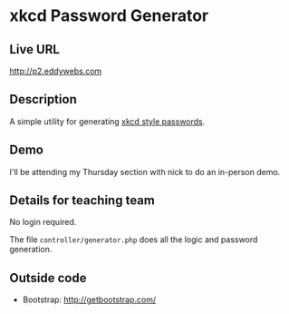# xkcd Password Generator

## Live URL
<http://p2.eddywebs.com>

## Description
A simple utility for generating [xkcd style passwords](http://xkcd.com/936/).

## Demo
I'll be attending my Thursday section with nick to do an in-person demo.

## Details for teaching team
No login required.

The file `controller/generator.php` does all the logic and password generation.

## Outside code
* Bootstrap: http://getbootstrap.com/